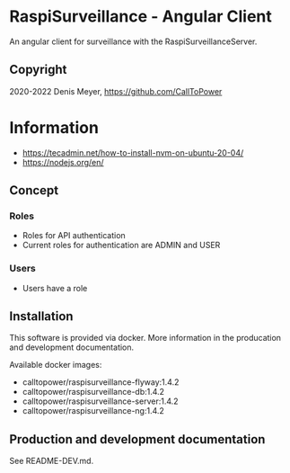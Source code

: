 # RaspiSurveillance - Angular Client

An angular client for surveillance with the RaspiSurveillanceServer.

## Copyright

2020-2022 Denis Meyer, https://github.com/CallToPower

# Information

- https://tecadmin.net/how-to-install-nvm-on-ubuntu-20-04/
- https://nodejs.org/en/

## Concept

### Roles

- Roles for API authentication
- Current roles for authentication are ADMIN and USER

### Users

- Users have a role

## Installation

This software is provided via docker. More information in the producation and development documentation.

Available docker images:

- calltopower/raspisurveillance-flyway:1.4.2
- calltopower/raspisurveillance-db:1.4.2
- calltopower/raspisurveillance-server:1.4.2
- calltopower/raspisurveillance-ng:1.4.2

## Production and development documentation

See README-DEV.md.
